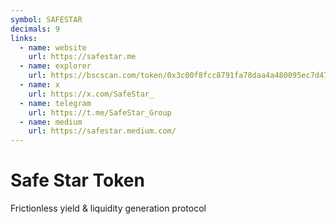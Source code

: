 ```yaml
---
symbol: SAFESTAR
decimals: 9
links:
  - name: website
    url: https://safestar.me
  - name: explorer
    url: https://bscscan.com/token/0x3c00f8fcc8791fa78daa4a480095ec7d475781e2
  - name: x
    url: https://x.com/SafeStar_
  - name: telegram
    url: https://t.me/SafeStar_Group
  - name: medium
    url: https://safestar.medium.com/
---
```


# Safe Star Token

Frictionless yield & liquidity generation protocol
